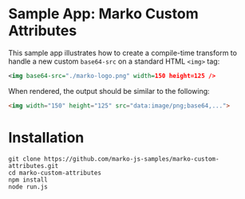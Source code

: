Sample App: Marko Custom Attributes
======================================

This sample app illustrates how to create a compile-time transform to handle a new custom `base64-src` on a standard
HTML `<img>` tag:

```xml
<img base64-src="./marko-logo.png" width=150 height=125 />
```

When rendered, the output should be similar to the following:

```html
<img width="150" height="125" src="data:image/png;base64,...">
```

# Installation

```
git clone https://github.com/marko-js-samples/marko-custom-attributes.git
cd marko-custom-attributes
npm install
node run.js
```